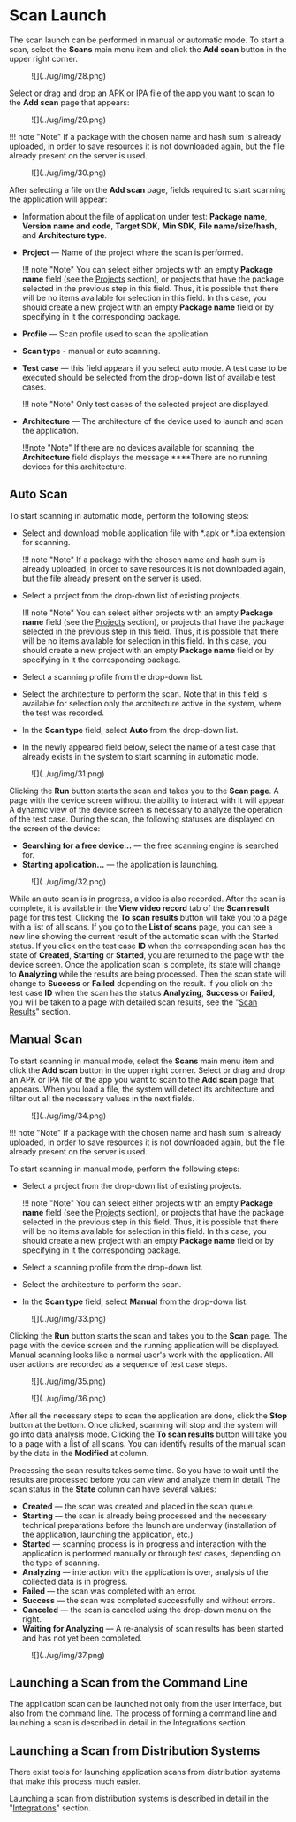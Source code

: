 # Scan Launch

The scan launch can be performed in manual or automatic mode. To start a scan, select the **Scans** main menu item and click the **Add scan** button in the upper right corner.

<figure markdown>![](../ug/img/28.png)</figure>

Select or drag and drop an APK or IPA file of the app you want to scan to the **Add scan** page that appears:

<figure markdown>![](../ug/img/29.png)</figure>

!!! note "Note"
    If a package with the chosen name and hash sum is already uploaded, in order to save resources it is not downloaded again, but the file already present on the server is used.

<figure markdown>![](../ug/img/30.png)</figure>

After selecting a file on the **Add scan** page, fields required to start scanning the application will appear:

* Information about the file of application under test: **Package name**, **Version name and code**, **Target SDK**, **Min SDK**, **File name/size/hash**, and **Architecture type**.
* **Project** — Name of the project where the scan is performed.
  
    !!! note "Note"
        You can select either projects with an empty **Package name** field (see the [Projects](./projects.md) section), or projects that have the package selected in the previous step in this field. Thus, it is possible that there will be no items available for selection in this field. In this case, you should create a new project with an empty **Package name** field or by specifying in it the corresponding package.

* **Profile** — Scan profile used to scan the application.

* **Scan type** - manual or auto scanning.

* **Test case** — this field appears if you select auto mode. A test case to be executed should be selected from the drop-down list of available test cases.
  
    !!! note "Note"
        Only test cases of the selected project are displayed.

* **Architecture** — The architecture of the device used to launch and scan the application.
  
    !!!note "Note"
        If there are no devices available for scanning, the **Architecture** field displays the message ****There are no running devices for this architecture.

## Auto Scan

To start scanning in automatic mode, perform the following steps:

* Select and download mobile application file with \*.apk or \*.ipa extension for scanning.
  
    !!! note "Note"
        If a package with the chosen name and hash sum is already uploaded, in order to save resources it is not downloaded again, but the file already present on the server is used.

* Select a project from the drop-down list of existing projects.
  
    !!! note "Note"
        You can select either projects with an empty **Package name** field (see the [Projects](./projects.md) section), or projects that have the package selected in the previous step in this field. Thus, it is possible that there will be no items available for selection in this field. In this case, you should create a new project with an empty **Package name** field or by specifying in it the corresponding package.

* Select a scanning profile from the drop-down list.

* Select the architecture to perform the scan. Note that in this field is available for selection only the architecture active in the system, where the test was recorded.

* In the **Scan type** field, select **Auto** from the drop-down list.

* In the newly appeared field below, select the name of a test case that already exists in the system to start scanning in automatic mode.

<figure markdown>![](../ug/img/31.png)</figure>

Clicking the **Run** button starts the scan and takes you to the **Scan page**. A page with the device screen without the ability to interact with it will appear. A dynamic view of the device screen is necessary to analyze the operation of the test case. During the scan, the following statuses are displayed on the screen of the device:
* **Searching for a free device…** — the free scanning engine is searched for.
* **Starting application…** — the application is launching.

<figure markdown>![](../ug/img/32.png)</figure>

While an auto scan is in progress, a video is also recorded. After the scan is complete, it is available in the **View video record** tab of the **Scan result** page for this test.
Clicking the **To scan results** button will take you to a page with a list of all scans. If you go to the **List of scans** page, you can see a new line showing the current result of the automatic scan with the Started status. If you click on the test case **ID** when the corresponding scan has the state of **Created**, **Starting** or **Started**, you are returned to the page with the device screen. Once the application scan is complete, its state will change to **Analyzing** while the results are being processed. Then the scan state will change to **Success** or **Failed** depending on the result. If you click on the test case **ID** when the scan has the status **Analyzing**, **Success** or **Failed**, you will be taken to a page with detailed scan results, see the "[Scan Results](./rezultaty_skanirovanij.md)" section.

## Manual Scan

To start scanning in manual mode, select the **Scans** main menu item and click the **Add scan** button in the upper right corner. Select or drag and drop an APK or IPA file of the app you want to scan to the **Add scan** page that appears. When you load a file, the system will detect its architecture and filter out all the necessary values in the next fields.

<figure markdown>![](../ug/img/34.png)</figure>

!!! note "Note"
    If a package with the chosen name and hash sum is already uploaded, in order to save resources it is not downloaded again, but the file already present on the server is used.

To start scanning in manual mode, perform the following steps:

* Select a project from the drop-down list of existing projects.
  
    !!! note "Note"
        You can select either projects with an empty **Package name** field (see the [Projects](./projects.md) section), or projects that have the package selected in the previous step in this field. Thus, it is possible that there will be no items available for selection in this field. In this case, you should create a new project with an empty **Package name** field or by specifying in it the corresponding package.

* Select a scanning profile from the drop-down list.

* Select the architecture to perform the scan.

* In the **Scan type** field, select **Manual** from the drop-down list.

<figure markdown>![](../ug/img/33.png)</figure>

Clicking the **Run** button starts the scan and takes you to the **Scan** page. The page with the device screen and the running application will be displayed. Manual scanning looks like a normal user's work with the application. All user actions are recorded as a sequence of test case steps.

<figure markdown>![](../ug/img/35.png)</figure>

<figure markdown>![](../ug/img/36.png)</figure>

After all the necessary steps to scan the application are done, click the **Stop** button at the bottom. Once clicked, scanning will stop and the system will go into data analysis mode. Clicking the **To scan results** button will take you to a page with a list of all scans. You can identify results of the manual scan by the data in the **Modified** at column.

Processing the scan results takes some time. So you have to wait until the results are processed before you can view and analyze them in detail. The scan status in the **State** column can have several values:

* **Created** — the scan was created and placed in the scan queue.
* **Starting** — the scan is already being processed and the necessary technical preparations before the launch are underway (installation of the application, launching the application, etc.)
* **Started** — scanning process is in progress and interaction with the application is performed manually or through test cases, depending on the type of scanning.
* **Analyzing** — interaction with the application is over, analysis of the collected data is in progress.
* **Failed** — the scan was completed with an error.
* **Success** — the scan was completed successfully and without errors.
* **Canceled** — the scan is canceled using the drop-down menu on the right.
* **Waiting for Analyzing** — A re-analysis of scan results has been started and has not yet been completed.

<figure markdown>![](../ug/img/37.png)</figure>

## Launching a Scan from the Command Line

The application scan can be launched not only from the user interface, but also from the command line. The process of forming a command line and launching a scan is described in detail in the Integrations section.

## Launching a Scan from Distribution Systems

There exist tools for launching application scans from distribution systems that make this process much easier.

Launching a scan from distribution systems is described in detail in the "[Integrations](../ag/integracii.md)" section.